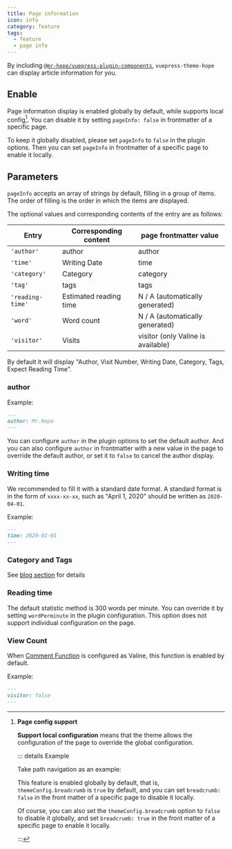 ```yaml
---
title: Page information
icon: info
category: feature
tags:
  - feature
  - page info
---
```


By including [`@mr-hope/vuepress-plugin-components`](https://vuepress-theme-hope.github.io/v1/components/), `vuepress-theme-hope` can display article information for you.

<!-- more -->

## Enable

Page information display is enabled globally by default, while supports local config[^supportpageconfig]. You can disable it by setting `pageInfo: false` in frontmatter of a specific page.

[^supportpageconfig]: **Page config support**

    **Support local configuration**<Badge text="Support page config" /> means that the theme allows the configuration of the page to override the global configuration.

    ::: details Example

    Take path navigation as an example:

    This feature is enabled globally by default, that is, `themeConfig.breadcrumb` is `true` by default, and you can set `breadcrumb: false` in the front matter of a specific page to disable it locally.

    Of course, you can also set the `themeConfig.breadcrumb` option to `false` to disable it globally, and set `breadcrumb: true` in the front matter of a specific page to enable it locally.

    :::

To keep it globally disabled, please set `pageInfo` to `false` in the plugin options. Then you can set `pageInfo` in frontmatter of a specific page to enable it locally.

## Parameters <Badge text="Support page config" />

`pageInfo` accepts an array of strings by default, filling in a group of items. The order of filling is the order in which the items are displayed.

The optional values and corresponding contents of the entry are as follows:

| Entry            | Corresponding content  | page frontmatter value             |
| ---------------- | ---------------------- | ---------------------------------- |
| `'author'`       | author                 | author                             |
| `'time'`         | Writing Date           | time                               |
| `'category'`     | Category               | category                           |
| `'tag'`          | tags                   | tags                               |
| `'reading-time'` | Estimated reading time | N / A (automatically generated)    |
| `'word'`         | Word count             | N / A (automatically generated)    |
| `'visitor'`      | Visits                 | visitor (only Valine is available) |

By default it will display "Author, Visit Number, Writing Date, Category, Tags, Expect Reading Time".

### author <Badge text="Support page config" />

Example:

```md
---
author: Mr.Hope
---
```

You can configure `author` in the plugin options to set the default author. And you can also configure `author` in frontmatter with a new value in the page to override the default author, or set it to `false` to cancel the author display.

### Writing time

We recommended to fill it with a standard date format. A standard format is in the form of `xxxx-xx-xx`, such as "April 1, 2020" should be written as `2020-04-01`.

Example:

```md
---
time: 2020-01-01
---
```

### Category and Tags

See [blog section](../blog/category-and-tags.md) for details

### Reading time

The default statistic method is 300 words per minute. You can override it by setting `wordPerminute` in the plugin configuration. This option does not support individual configuration on the page.

### View Count <Badge text="Support page config" />

When [Comment Function](comment.md) is configured as Valine, this function is enabled by default.

Example:

```md
---
visitor: false
---
```
